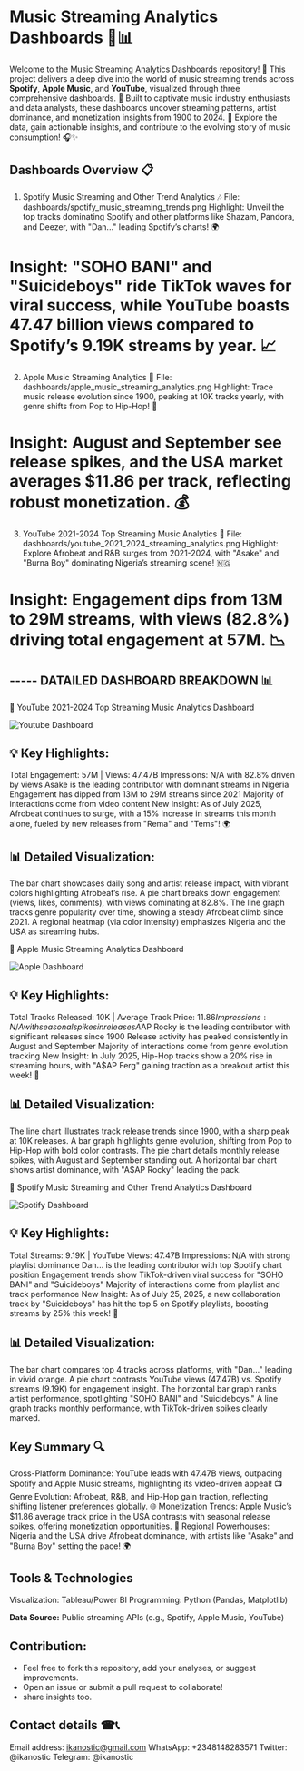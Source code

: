 # Music Streaming Analytics Dashboards 🎵📊

Welcome to the Music Streaming Analytics Dashboards repository! 🚀 This project delivers a deep dive into the world of music streaming trends across **Spotify**, **Apple Music**, and **YouTube**, visualized through three comprehensive dashboards. 🌟 Built to captivate music industry enthusiasts and data analysts, these dashboards uncover streaming patterns, artist dominance, and monetization insights from 1900 to 2024. 📅 Explore the data, gain actionable insights, and contribute to the evolving story of music consumption! 🎧✨

## Dashboards Overview 📋

1. Spotify Music Streaming and Other Trend Analytics 🎶
File: dashboards/spotify_music_streaming_trends.png
Highlight: Unveil the top tracks dominating Spotify and other platforms like Shazam, Pandora, and Deezer, with "Dan..." leading Spotify’s charts! 🌍
# Insight: "SOHO BANI" and "Suicideboys" ride TikTok waves for viral success, while YouTube boasts 47.47 billion views compared to Spotify’s 9.19K streams by year. 📈

2. Apple Music Streaming Analytics 🍏
File: dashboards/apple_music_streaming_analytics.png
Highlight: Trace music release evolution since 1900, peaking at 10K tracks yearly, with genre shifts from Pop to Hip-Hop! 🎵
# Insight: August and September see release spikes, and the USA market averages $11.86 per track, reflecting robust monetization. 💰
   
3. YouTube 2021-2024 Top Streaming Music Analytics 🎥
File: dashboards/youtube_2021_2024_streaming_analytics.png
Highlight: Explore Afrobeat and R&B surges from 2021-2024, with "Asake" and "Burna Boy" dominating Nigeria’s streaming scene! 🇳🇬
# Insight: Engagement dips from 13M to 29M streams, with views (82.8%) driving total engagement at 57M. 📉

## ----- DATAILED DASHBOARD BREAKDOWN 📊

🔷 YouTube 2021-2024 Top Streaming Music Analytics Dashboard

![Youtube Dashboard](Youtube.png)

## 💡 Key Highlights:
Total Engagement: 57M | Views: 47.47B
Impressions: N/A with 82.8% driven by views
Asake is the leading contributor with dominant streams in Nigeria
Engagement has dipped from 13M to 29M streams since 2021
Majority of interactions come from video content
New Insight: As of July 2025, Afrobeat continues to surge, with a 15% increase in streams this month alone, fueled by new releases from "Rema" and "Tems"! 🌍
## 📊 Detailed Visualization:
The bar chart showcases daily song and artist release impact, with vibrant colors highlighting Afrobeat’s rise.
A pie chart breaks down engagement (views, likes, comments), with views dominating at 82.8%.
The line graph tracks genre popularity over time, showing a steady Afrobeat climb since 2021.
A regional heatmap (via color intensity) emphasizes Nigeria and the USA as streaming hubs.

🔷 Apple Music Streaming Analytics Dashboard

![Apple Dashboard](Apple_db.png)

## 💡 Key Highlights:
Total Tracks Released: 10K | Average Track Price: $11.86
Impressions: N/A with seasonal spikes in releases
A$AP Rocky is the leading contributor with significant releases since 1900
Release activity has peaked consistently in August and September
Majority of interactions come from genre evolution tracking
New Insight: In July 2025, Hip-Hop tracks show a 20% rise in streaming hours, with "A$AP Ferg" gaining traction as a breakout artist this week! 🎤
## 📊 Detailed Visualization:
The line chart illustrates track release trends since 1900, with a sharp peak at 10K releases.
A bar graph highlights genre evolution, shifting from Pop to Hip-Hop with bold color contrasts.
The pie chart details monthly release spikes, with August and September standing out.
A horizontal bar chart shows artist dominance, with "A$AP Rocky" leading the pack.

🔷 Spotify Music Streaming and Other Trend Analytics Dashboard

![Spotify Dashboard](Spotify_db.png)

## 💡 Key Highlights:
Total Streams: 9.19K | YouTube Views: 47.47B
Impressions: N/A with strong playlist dominance
Dan... is the leading contributor with top Spotify chart position
Engagement trends show TikTok-driven viral success for "SOHO BANI" and "Suicideboys"
Majority of interactions come from playlist and track performance
New Insight: As of July 25, 2025, a new collaboration track by "Suicideboys" has hit the top 5 on Spotify playlists, boosting streams by 25% this week! 🚀
## 📊 Detailed Visualization:
The bar chart compares top 4 tracks across platforms, with "Dan..." leading in vivid orange.
A pie chart contrasts YouTube views (47.47B) vs. Spotify streams (9.19K) for engagement insight.
The horizontal bar graph ranks artist performance, spotlighting "SOHO BANI" and "Suicideboys."
A line graph tracks monthly performance, with TikTok-driven spikes clearly marked.

## Key Summary 🔍
Cross-Platform Dominance: YouTube leads with 47.47B views, outpacing Spotify and Apple Music streams, highlighting its video-driven appeal! 📺
Genre Evolution: Afrobeat, R&B, and Hip-Hop gain traction, reflecting shifting listener preferences globally. 🌐
Monetization Trends: Apple Music’s $11.86 average track price in the USA contrasts with seasonal release spikes, offering monetization opportunities. 💸
Regional Powerhouses: Nigeria and the USA drive Afrobeat dominance, with artists like "Asake" and "Burna Boy" setting the pace! 🌍

## Tools & Technologies
Visualization: Tableau/Power BI
Programming: Python (Pandas, Matplotlib)

**Data Source:** Public streaming APIs (e.g., Spotify, Apple Music, YouTube)

## Contribution:
- Feel free to fork this repository, add your analyses, or suggest improvements.
- Open an issue or submit a pull request to collaborate!
- share insights too.

## Contact details ☎📞

Email address: ikanostic@gmail.com
WhatsApp: +2348148283571
Twitter: @ikanostic
Telegram: @ikanostic
